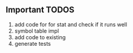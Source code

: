 ## Important TODOS

1. add code for for stat and check if it runs well
2. symbol table impl
3. add code to existing
4. generate tests 